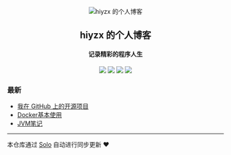 <p align="center"><img alt="hiyzx 的个人博客" src="https://static.b3log.org/images/brand/solo-32.png"></p><h2 align="center">
hiyzx 的个人博客
</h2>

<h4 align="center">记录精彩的程序人生</h4>
<p align="center"><a title="hiyzx 的个人博客" target="_blank" href="https://github.com/hiyzx/solo-blog"><img src="https://img.shields.io/github/last-commit/hiyzx/solo-blog.svg?style=flat-square&color=FF9900"></a>
<a title="GitHub repo size in bytes" target="_blank" href="https://github.com/hiyzx/solo-blog"><img src="https://img.shields.io/github/repo-size/hiyzx/solo-blog.svg?style=flat-square"></a>
<a title="Solo Version" target="_blank" href="https://github.com/b3log/solo/releases"><img src="https://img.shields.io/badge/solo-3.6.6-f1e05a.svg?style=flat-square&color=blueviolet"></a>
<a title="Hits" target="_blank" href="https://github.com/b3log/hits"><img src="https://hits.b3log.org/hiyzx/solo-blog.svg"></a></p>

### 最新

* [我在 GitHub 上的开源项目](http://www.hiyzx.cn/my-github-repos)
* [Docker基本使用](http://www.hiyzx.cn/articles/2019/11/08/1573176418298.html)
* [JVM笔记](http://www.hiyzx.cn/articles/2019/11/08/1573176384388.html)



---

本仓库通过 [Solo](http://blog.hiyzx.cn) 自动进行同步更新 ❤️ 
